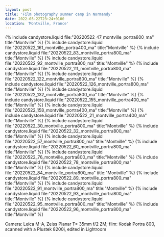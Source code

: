 ```yaml
---
layout: post
title: 'Film photography summer camp in Normandy'
date: 2022-05-22T23:24+0100
location: 'Montville, France'
---
```


{% include candystore.liquid file:"20220522_47_montville_portra800_ma" title:"Montville" %}
{% include candystore.liquid file:"20220522_161_montville_portra400_ma" title:"Montville" %}
{% include candystore.liquid file:"20220522_83_montville_portra800_ma" title:"Montville" %}
{% include candystore.liquid file:"20220522_92_montville_portra800_ma" title:"Montville" %}
{% include candystore.liquid file:"20220522_111_montville_portra800_ma" title:"Montville" %}
{% include candystore.liquid file:"20220522_122_montville_portra800_ma" title:"Montville" %}
{% include candystore.liquid file:"20220522_126_montville_portra800_ma" title:"Montville" %}
{% include candystore.liquid file:"20220522_132_montville_portra800_ma" title:"Montville" %}
{% include candystore.liquid file:"20220522_155_montville_portra400_ma" title:"Montville" %}
{% include candystore.liquid file:"20220522_158_montville_portra400_ma" title:"Montville" %}
{% include candystore.liquid file:"20220522_21_montville_portra400_ma" title:"Montville" %}
{% include candystore.liquid file:"20220522_30_montville_portra800_ma" title:"Montville" %}
{% include candystore.liquid file:"20220522_32_montville_portra800_ma" title:"Montville" %}
{% include candystore.liquid file:"20220522_57_montville_portra800_ma" title:"Montville" %}
{% include candystore.liquid file:"20220522_60_montville_portra800_ma" title:"Montville" %}
{% include candystore.liquid file:"20220522_76_montville_portra800_ma" title:"Montville" %}
{% include candystore.liquid file:"20220522_78_montville_portra800_ma" title:"Montville" %}
{% include candystore.liquid file:"20220522_84_montville_portra800_ma" title:"Montville" %}
{% include candystore.liquid file:"20220522_89_montville_portra800_ma" title:"Montville" %}
{% include candystore.liquid file:"20220522_91_montville_portra800_ma" title:"Montville" %}
{% include candystore.liquid file:"20220522_93_montville_portra800_ma" title:"Montville" %}
{% include candystore.liquid file:"20220522_95_montville_portra800_ma" title:"Montville" %}
{% include candystore.liquid file:"20220522_96_montville_portra800_ma" title:"Montville" %}

Camera: Leica M-A, Zeiss Planar T\* 35mm f/2 ZM; film: Kodak Portra 800, scanned with a Plustek 8200i, edited in Lightroom